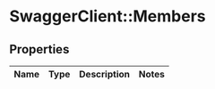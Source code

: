 # SwaggerClient::Members

## Properties
Name | Type | Description | Notes
------------ | ------------- | ------------- | -------------


